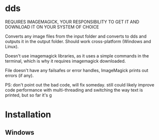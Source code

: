 # dds
REQUIRES IMAGEMAGICK, YOUR RESPONSIBILITY TO GET IT AND DOWNLOAD IT ON YOUR SYSTEM OF CHOICE

Converts any image files from the input folder and converts to dds and outputs it in the output folder. Should work cross-platform (Windows and Linux).

Doesn't use imagemagick libraries, as it uses a simple commands in the terminal, which is why it requires imagemagick downloaded.

File doesn't have any failsafes or error handles, ImageMagick prints out errors (if any).


PS: don't point out the bad code, will fix someday. still could likely improve code performance with multi-threading and switching the way text is printed, but so far it's g


# Installation
## Windows
